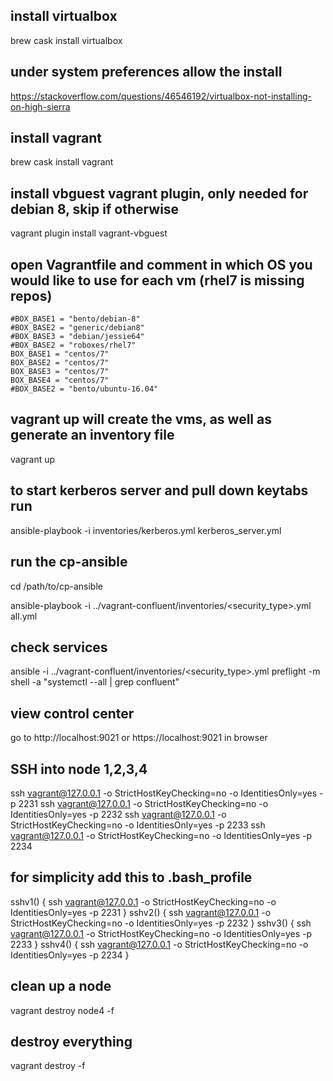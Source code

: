 ## install virtualbox
brew cask install virtualbox

## under system preferences allow the install
https://stackoverflow.com/questions/46546192/virtualbox-not-installing-on-high-sierra

## install vagrant
brew cask install vagrant

## install vbguest vagrant plugin, only needed for debian 8, skip if otherwise
vagrant plugin install vagrant-vbguest

## open Vagrantfile and comment in which OS you would like to use for each vm (rhel7 is missing repos)
```
#BOX_BASE1 = "bento/debian-8"
#BOX_BASE2 = "generic/debian8"
#BOX_BASE3 = "debian/jessie64"
#BOX_BASE2 = "roboxes/rhel7"
BOX_BASE1 = "centos/7"
BOX_BASE2 = "centos/7"
BOX_BASE3 = "centos/7"
BOX_BASE4 = "centos/7"
#BOX_BASE2 = "bento/ubuntu-16.04"
```

## vagrant up will create the vms, as well as generate an inventory file
vagrant up

## to start kerberos server and pull down keytabs run
ansible-playbook -i inventories/kerberos.yml kerberos_server.yml

## run the cp-ansible
cd /path/to/cp-ansible

ansible-playbook -i ../vagrant-confluent/inventories/<security_type>.yml all.yml

## check services
ansible -i ../vagrant-confluent/inventories/<security_type>.yml preflight -m shell -a "systemctl --all | grep confluent"

## view control center
go to http://localhost:9021 or https://localhost:9021 in browser

## SSH into node 1,2,3,4
ssh vagrant@127.0.0.1 -o StrictHostKeyChecking=no -o IdentitiesOnly=yes -p 2231
ssh vagrant@127.0.0.1 -o StrictHostKeyChecking=no -o IdentitiesOnly=yes -p 2232
ssh vagrant@127.0.0.1 -o StrictHostKeyChecking=no -o IdentitiesOnly=yes -p 2233
ssh vagrant@127.0.0.1 -o StrictHostKeyChecking=no -o IdentitiesOnly=yes -p 2234

## for simplicity add this to .bash_profile
sshv1() {
  ssh vagrant@127.0.0.1 -o StrictHostKeyChecking=no -o IdentitiesOnly=yes -p 2231
}
sshv2() {
  ssh vagrant@127.0.0.1 -o StrictHostKeyChecking=no -o IdentitiesOnly=yes -p 2232
}
sshv3() {
  ssh vagrant@127.0.0.1 -o StrictHostKeyChecking=no -o IdentitiesOnly=yes -p 2233
}
sshv4() {
  ssh vagrant@127.0.0.1 -o StrictHostKeyChecking=no -o IdentitiesOnly=yes -p 2234
}

## clean up a node
vagrant destroy node4 -f

## destroy everything
vagrant destroy -f
